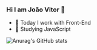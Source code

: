### Hi I am João Vitor  👋

- 🔭 Today I work with Front-End
- 🌱 Studying JavaScript

![Anurag's GitHub stats](https://github-readme-stats.vercel.app/api?username=anuraghazra&show_icons=true&theme=radical)
